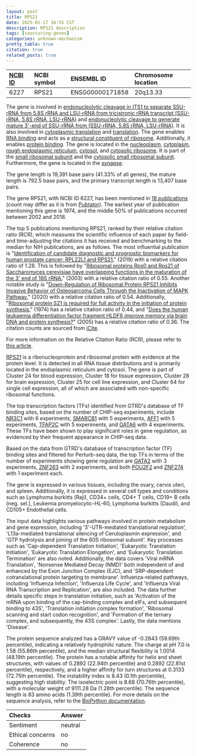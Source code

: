 ```yaml
---
layout: post
title: RPS21
date: 2025-01-17 16:55 CST
description: RPS21 description
tags: [cooccuring-genes]
categories: unknown-mechanism
pretty_table: true
citation: true
related_posts: true
---
```




| [NCBI ID](https://www.ncbi.nlm.nih.gov/gene/6227) | NCBI symbol | ENSEMBL ID | Chromosome location |
| :-------- | :------- | :-------- | :------- |
| 6227  | RPS21 | ENSG00000171858 | 20q13.33 |



The gene is involved in [endonucleolytic cleavage in ITS1 to separate SSU-rRNA from 5.8S rRNA and LSU-rRNA from tricistronic rRNA transcript (SSU-rRNA, 5.8S rRNA, LSU-rRNA)](https://amigo.geneontology.org/amigo/term/GO:0000447) and [endonucleolytic cleavage to generate mature 3'-end of SSU-rRNA from (SSU-rRNA, 5.8S rRNA, LSU-rRNA)](https://amigo.geneontology.org/amigo/term/GO:0000461). It is also involved in [cytoplasmic translation](https://amigo.geneontology.org/amigo/term/GO:0002181) and [translation](https://amigo.geneontology.org/amigo/term/GO:0006412). The gene enables [RNA binding](https://amigo.geneontology.org/amigo/term/GO:0003723) and acts as a [structural constituent of ribosome](https://amigo.geneontology.org/amigo/term/GO:0003735). Additionally, it enables [protein binding](https://amigo.geneontology.org/amigo/term/GO:0005515). The gene is located in the [nucleoplasm](https://amigo.geneontology.org/amigo/term/GO:0005654), [cytoplasm](https://amigo.geneontology.org/amigo/term/GO:0005737), [rough endoplasmic reticulum](https://amigo.geneontology.org/amigo/term/GO:0005791), [cytosol](https://amigo.geneontology.org/amigo/term/GO:0005829), and [cytosolic ribosome](https://amigo.geneontology.org/amigo/term/GO:0022626). It is part of the [small ribosomal subunit](https://amigo.geneontology.org/amigo/term/GO:0015935) and the [cytosolic small ribosomal subunit](https://amigo.geneontology.org/amigo/term/GO:0022627). Furthermore, the gene is located in the [synapse](https://amigo.geneontology.org/amigo/term/GO:0045202).


The gene length is 19,391 base pairs (41.33% of all genes), the mature length is 792.5 base pairs, and the primary transcript length is 13,407 base pairs.


The gene RPS21, with NCBI ID 6227, has been mentioned in [18 publications](https://pubmed.ncbi.nlm.nih.gov/?term=%22RPS21%22) (count may differ as it is from [Pubtator](https://academic.oup.com/nar/article/47/W1/W587/5494727)). The earliest year of publication mentioning this gene is 1974, and the middle 50% of publications occurred between 2002 and 2018.


The top 5 publications mentioning RPS21, ranked by their relative citation ratio (RCR), which measures the scientific influence of each paper by field- and time-adjusting the citations it has received and benchmarking to the median for NIH publications, are as follows. The most influential publication is "[Identification of candidate diagnostic and prognostic biomarkers for human prostate cancer: RPL22L1 and RPS21.](https://pubmed.ncbi.nlm.nih.gov/31089825)" (2019) with a relative citation ratio of 1.28. This is followed by "[Ribosomal proteins Rps0 and Rps21 of Saccharomyces cerevisiae have overlapping functions in the maturation of the 3' end of 18S rRNA.](https://pubmed.ncbi.nlm.nih.gov/14627813)" (2003) with a relative citation ratio of 0.55. Another notable study is "[Down-Regulation of Ribosomal Protein RPS21 Inhibits Invasive Behavior of Osteosarcoma Cells Through the Inactivation of MAPK Pathway.](https://pubmed.ncbi.nlm.nih.gov/32612383)" (2020) with a relative citation ratio of 0.54. Additionally, "[Ribosomal protein S21 is required for full activity in the initiation of protein synthesis.](https://pubmed.ncbi.nlm.nih.gov/4595779)" (1974) has a relative citation ratio of 0.44, and "[Does the human leukaemia differentiation factor fragment HLDF6 improve memory via brain DNA and protein synthesis?](https://pubmed.ncbi.nlm.nih.gov/16272181)" (2005) has a relative citation ratio of 0.36. The citation counts are sourced from [iCite](https://icite.od.nih.gov).

For more information on the Relative Citation Ratio (RCR), please refer to [this article](https://journals.plos.org/plosbiology/article?id=10.1371/journal.pbio.1002541).


[RPS21](https://www.proteinatlas.org/ENSG00000171858-RPS21) is a ribonucleoprotein and ribosomal protein with evidence at the protein level. It is detected in all RNA tissue distributions and is primarily located in the endoplasmic reticulum and cytosol. The gene is part of Cluster 24 for blood expression, Cluster 18 for tissue expression, Cluster 28 for brain expression, Cluster 25 for cell line expression, and Cluster 64 for single cell expression, all of which are associated with non-specific ribosomal functions.


The top transcription factors (TFs) identified from GTRD's database of TF binding sites, based on the number of CHIP-seq experiments, include [NR3C1](https://www.ncbi.nlm.nih.gov/gene/2908) with 6 experiments, [SMARCB1](https://www.ncbi.nlm.nih.gov/gene/6598) with 5 experiments, [AFF1](https://www.ncbi.nlm.nih.gov/gene/4299) with 5 experiments, [TFAP2C](https://www.ncbi.nlm.nih.gov/gene/7022) with 5 experiments, and [GATA6](https://www.ncbi.nlm.nih.gov/gene/2627) with 4 experiments. These TFs have been shown to play significant roles in gene regulation, as evidenced by their frequent appearance in CHIP-seq data.


Based on the data from GTRD's database of transcription factor (TF) binding sites and filtered for Perturb-seq data, the top TFs in terms of the number of experiments showing gene regulation are [GATA2](https://www.ncbi.nlm.nih.gov/gene/2623) with 3 experiments, [ZNF263](https://www.ncbi.nlm.nih.gov/gene/8861) with 2 experiments, and both [POU2F2](https://www.ncbi.nlm.nih.gov/gene/11091) and [ZNF274](https://www.ncbi.nlm.nih.gov/gene/9968) with 1 experiment each.




The gene is expressed in various tissues, including the ovary, cervix uteri, and spleen. Additionally, it is expressed in several cell types and conditions such as Lymphoma burkitts (Raji), CD34+ cells, CD4+ T cells, CD19+ B cells (neg. sel.), Leukemia promyelocytic-HL-60, Lymphoma burkitts (Daudi), and CD105+ Endothelial cells.


The input data highlights various pathways involved in protein metabolism and gene expression, including '3\'-UTR-mediated translational regulation', 'L13a-mediated translational silencing of Ceruloplasmin expression', and 'GTP hydrolysis and joining of the 60S ribosomal subunit'. Key processes such as 'Cap-dependent Translation Initiation', 'Eukaryotic Translation Initiation', 'Eukaryotic Translation Elongation', and 'Eukaryotic Translation Termination' are also noted. Additionally, the data covers 'Viral mRNA Translation', 'Nonsense Mediated Decay (NMD)' both independent of and enhanced by the Exon Junction Complex (EJC), and 'SRP-dependent cotranslational protein targeting to membrane'. Influenza-related pathways, including 'Influenza Infection', 'Influenza Life Cycle', and 'Influenza Viral RNA Transcription and Replication', are also included. The data further details specific steps in translation initiation, such as 'Activation of the mRNA upon binding of the cap-binding complex and eIFs, and subsequent binding to 43S', 'Translation initiation complex formation', 'Ribosomal scanning and start codon recognition', and 'Formation of the ternary complex, and subsequently, the 43S complex'. Lastly, the data mentions 'Disease'.



The protein sequence analyzed has a GRAVY value of -0.2843 (59.69th percentile), indicating a relatively hydrophilic nature. The charge at pH 7.0 is 1.58 (55.86th percentile), and the median structural flexibility is 1.0014 (48.19th percentile). The protein has a notable affinity for helix and sheet structures, with values of 0.2892 (22.94th percentile) and 0.2892 (22.81st percentile), respectively, and a higher affinity for turn structures at 0.3133 (72.75th percentile). The instability index is 8.43 (0.1th percentile), suggesting high stability. The isoelectric point is 8.68 (70.76th percentile), with a molecular weight of 9111.28 Da (1.28th percentile). The sequence length is 83 amino acids (1.39th percentile). For more details on the sequence analysis, refer to the [BioPython documentation](https://biopython.org/docs/1.75/api/Bio.SeqUtils.ProtParam.html).





| Checks    | Answer |
| :-------- | :------- |
| Sentiment  | neutral   |
| Ethical concerns | no     |
| Coherence    | no    |